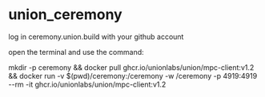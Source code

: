 # union_ceremony

log in ceremony.union.build with your github account

open the terminal and use the command:

mkdir -p ceremony && docker pull ghcr.io/unionlabs/union/mpc-client:v1.2 && docker run -v $(pwd)/ceremony:/ceremony -w /ceremony -p 4919:4919 --rm -it ghcr.io/unionlabs/union/mpc-client:v1.2
